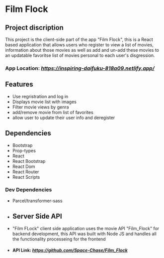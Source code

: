 # Film Flock

## Project discription 
This project is the client-side part of the app "Film Flock", this is a React based application that allows users who register to view a list of movies, information about those movies as well as add and un-add these movies to an updatable favoritse list of movies personal to each user's disgression.

### App Location: *https://inspiring-daifuku-818a09.netlify.app/* 

## Features
- Use regristration and log in
- Displays movie list with images
- Filter movie views by genra 
- add/remove movie from list of favorites     
- allow user to update their user info and deregister

## Dependencies 
- Bootstrap
- Prop-types
- React
- React Bootstrap
- React Dom
- React Router
- React Scripts
### Dev Dependencies 
- Parcel/transformer-sass

- ## Server Side API
- "Film FLock" client side application uses the movie API "Film_Flock" for backend development, this API was built with Node JS and handles all the functionality processeing for the frontend
- #### API Link: *https://github.com/Space-Chase/Film_Flock* 
